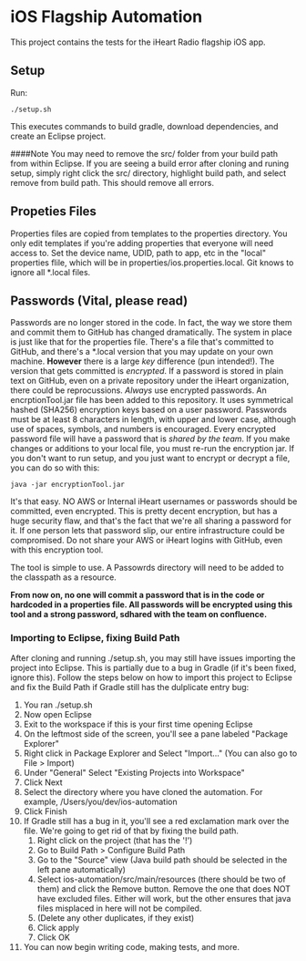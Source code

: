 # iOS Flagship Automation
This project contains the tests for the iHeart Radio flagship iOS app. 

## Setup 
Run:

	./setup.sh
	
This executes commands to build gradle, download dependencies, and create an Eclipse project. 

####Note
You may need to remove the src/ folder from your build path from within Eclipse. If you are seeing a build error after cloning and runing setup, simply right click the src/ directory, highlight build path, and select remove from build path. This should remove all errors.

## Propeties Files
Properties files are copied from templates to the properties directory. You only edit templates if you're adding properties that everyone will need access to. Set the device name, UDID, path to app, etc in the "local" properties flile, which will be in properties/ios.properties.local. Git knows to ignore all *.local files.


## Passwords (Vital, please read)
Passwords are no longer stored in the code. In fact, the way we store them and commit them to GitHub has changed dramatically. The system in place is just like that for the properties file. There's a file that's committed to GitHub, and there's a *.local version that you may update on your own machine. **However** there is a large *key* difference (pun intended!). The version that gets committed is *encrypted*. If a password is stored in plain text on GitHub, even on a private repository under the iHeart organization, there could be reprocussions. *Always* use encrypted passwords. An encrptionTool.jar file has been added to this repository. It uses symmetrical hashed (SHA256) encryption keys based on a user password. Passwords must be at least 8 characters in length, with upper and lower case, although use of spaces, symbols, and numbers is encouraged. Every encrypted password file will have a password that is *shared by the team*. If you make changes or additions to your local file, you must re-run the encryption jar. If you don't want to run setup, and you just want to encrypt or decrypt a file, you can do so with this:

	java -jar encryptionTool.jar
	
It's that easy. NO AWS or Internal iHeart usernames or passwords should be committed, even encrypted. This is pretty decent encryption, but has a huge security flaw, and that's the fact that we're all sharing a password for it. If one person lets that password slip, our entire infrastructure could be compromised. Do not share your AWS or iHeart logins with GitHub, even with this encryption tool.

The tool is simple to use. A Passowrds directory will need to be added to the classpath as a resource. 

**From now on, no one will commit a password that is in the code or hardcoded in a properties file. All passwords will be encrypted using this tool and a strong password, sdhared with the team on confluence.**



### Importing to Eclipse, fixing Build Path

After cloning and running ./setup.sh, you may still have issues importing the project into Eclipse. This is partially due to a bug in Gradle (if it's been fixed, ignore this). Follow the steps below on how to import this project to Eclipse and fix the Build Path if Gradle still has the dulplicate entry bug:

1. You ran ./setup.sh
2. Now open Eclipse
3. Exit to the workspace if this is your first time opening Eclipse
4. On the leftmost side of the screen, you'll see a pane labeled "Package Explorer"
5. Right click in Package Explorer and Select "Import…" (You can also go to File > Import)
6. Under "General" Select "Existing Projects into Workspace"
7. Click Next
8. Select the directory where you have cloned the automation. For example, /Users/you/dev/ios-automation
9. Click Finish
10. If Gradle still has a bug in it, you'll see a red exclamation mark over the file. We're going to get rid of that by fixing the build path.
	1. Right click on the project (that has the '!')
	2. Go to Build Path > Configure Build Path
	3. Go to the "Source" view (Java build path should be selected in the left pane automatically)
	4. Select ios-automation/src/main/resources (there should be two of them) and click the Remove button. Remove the one that does NOT have excluded files. Either will work, but the other ensures that java files misplaced in here will not be compiled. 
	5. (Delete any other duplicates, if they exist)
	6. Click apply
	7. Click OK
11. You can now begin writing code, making tests, and more. 